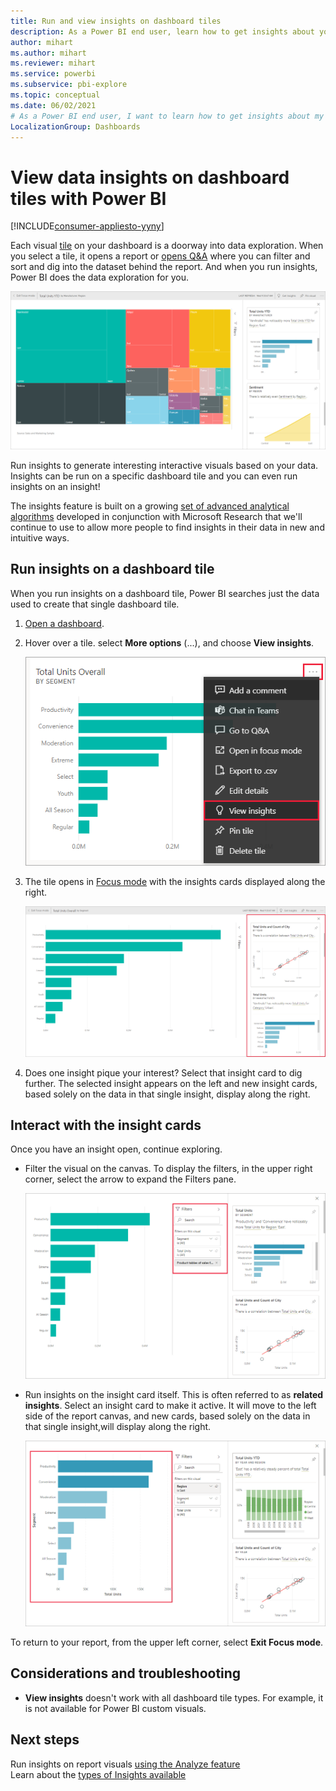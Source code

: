 ```yaml
---
title: Run and view insights on dashboard tiles
description: As a Power BI end user, learn how to get insights about your dashboard tiles.
author: mihart
ms.author: mihart
ms.reviewer: mihart
ms.service: powerbi
ms.subservice: pbi-explore
ms.topic: conceptual
ms.date: 06/02/2021
# As a Power BI end user, I want to learn how to get insights about my dashboard tiles.
LocalizationGroup: Dashboards
---
```

# View data insights on dashboard tiles with Power BI

[!INCLUDE[consumer-appliesto-yyny](../includes/consumer-appliesto-yyny.md)]

Each visual [tile](end-user-tiles.md) on your dashboard is a doorway into data exploration. When you select a tile, it opens a report or [opens Q&A](end-user-q-and-a.md) where you can filter and sort and dig into the dataset behind the report. And when you run insights, Power BI does the data exploration for you.

[![Screenshot of the insights of a dashboard tile.](./media/end-user-insights/power-bi-insight.png)](./media/end-user-insights/power-bi-insight.png#lightbox)

Run insights to generate interesting interactive visuals based on your data. Insights can be run on a specific dashboard tile and you can even run insights on an insight!

The insights feature is built on a growing [set of advanced analytical algorithms](end-user-insight-types.md) developed in conjunction with Microsoft Research that we'll continue to use to allow more people to find insights in their data in new and intuitive ways.

## Run insights on a dashboard tile
When you run insights on a dashboard tile, Power BI searches just the data used to create that single dashboard tile. 

1. [Open a dashboard](end-user-dashboards.md).
2. Hover over a tile. select **More options** (...), and choose **View insights**. 

    ![Screenshot showing selection of ellipsis displays dropdown](./media/end-user-insights/power-bi-hover.png)


3. The tile opens in [Focus mode](end-user-focus.md) with the insights cards displayed along the right.    
   
    [![Screenshot of insights cards.](./media/end-user-insights/power-bi-insights-tiles.png)](./media/end-user-insights/power-bi-insights-tiles-expanded.png#lightbox)
4. Does one insight pique your interest? Select that insight card to dig further. The selected insight appears on the left and new insight cards, based solely on the data in that single insight, display along the right.    

## Interact with the insight cards

Once you have an insight open, continue exploring.

   * Filter the visual on the canvas.  To display the filters, in the upper right corner, select the arrow to expand the Filters pane.

      [![Insight with Filters menu expanded.](./media/end-user-insights/power-bi-filter.png)](./media/end-user-insights/power-bi-filter-expanded.png#lightbox)
   
   * Run insights on the insight card itself. This is often referred to as **related insights**. Select an insight card to make it active. It will move to the left side of the report canvas, and new cards, based solely on the data in that single insight,will  display along the right.
   
      [![Related insight and Filters menu expanded.](./media/end-user-insights/power-bi-insights-card.png)](./media/end-user-insights/power-bi-insights-card-expanded.png#lightbox)
   
     
To return to your report, from the upper left corner, select **Exit Focus mode**.

## Considerations and troubleshooting
- **View insights** doesn't work with all dashboard tile types. For example, it is not available for Power BI custom visuals.<!--[Power BI visuals](end-user-custom-visuals.md)-->


## Next steps

Run insights on report visuals [using the Analyze feature](end-user-analyze-visuals.md)    
Learn about the [types of Insights available](end-user-insight-types.md)
